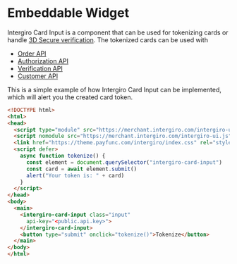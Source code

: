 # Embeddable Widget
Intergiro Card Input is a component that can be used for tokenizing cards or handle [3D Secure verification](./verification.html). The tokenized cards can be used with 

- [Order API](../order/create.html)
- [Authorization API](../authorization/create.html)
- [Verification API](../verification/create.html)
- [Customer API](../customer/create.html)

This is a simple example of how Intergiro Card Input can be implemented, which will alert you the created card token. 

``` html + js
<!DOCTYPE html>
<html>
<head>
  <script type="module" src="https://merchant.intergiro.com/intergiro-ui.esm.js"></script>
  <script nomodule src="https://merchant.intergiro.com/intergiro-ui.js"></script>
  <link href="https://theme.payfunc.com/intergiro/index.css" rel="stylesheet">
  <script defer>
    async function tokenize() {
      const element = document.querySelector("intergiro-card-input")
      const card = await element.submit()
      alert("Your token is: " + card)
    }
  </script>
</head>
<body>
  <main>
    <intergiro-card-input class="input"
      api-key="<public.api.key>">
    </intergiro-card-input>
    <button type="submit" onclick="tokenize()">Tokenize</button>
  </main>
</body>
</html>
```
